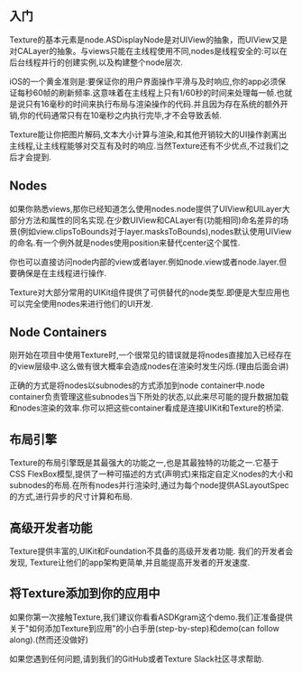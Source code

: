 ## 入门
Texture的基本元素是node.ASDisplayNode是对UIView的抽象，而UIView又是对CALayer的抽象。与views只能在主线程使用不同,nodes是线程安全的:可以在后台线程并行的创建实例,以及构建整个node层次.

iOS的一个黄金准则是:要保证你的用户界面操作平滑与及时响应,你的app必须保证每秒60帧的刷新频率.这意味着在主线程上只有1/60秒的时间来处理每一帧.也就是说只有16毫秒的时间来执行布局与渲染操作的代码.并且因为存在系统的额外开销,你的代码通常只有在10毫秒之内执行完毕,才不会导致丢帧.

Texture能让你把图片解码,文本大小计算与渲染,和其他开销较大的UI操作剥离出主线程,让主线程能够对交互有及时的响应.当然Texture还有不少优点,不过我们之后才会提到.

## Nodes
如果你熟悉views,那你已经知道怎么使用nodes.node提供了UIView和UILayer大部分方法和属性的同名实现.在少数UIView和CALayer有(功能相同)命名差异的场景(例如view.clipsToBounds对于layer.masksToBounds),nodes默认使用UIView的命名.有一个例外就是nodes使用position来替代center这个属性.

你也可以直接访问node内部的view或者layer.例如node.view或者node.layer.但要确保是在主线程进行操作.

Texture对大部分常用的UIKit组件提供了可供替代的node类型.即便是大型应用也可以完全使用nodes来进行他们的UI开发.

## Node Containers

刚开始在项目中使用Texture时,一个很常见的错误就是将nodes直接加入已经存在的view层级中.这么做有很大概率会造成nodes在渲染时发生闪烁.(理由后面会讲)

正确的方式是将nodes以subnodes的方式添加到node container中.node container负责管理这些subnodes当下所处的状态,以此来尽可能的提升数据加载和nodes渲染的效率.你可以把这些container看成是连接UIKit和Texture的桥梁.

## 布局引擎

Texture的布局引擎既是其最强大的功能之一,也是其最独特的功能之一.它基于CSS FlexBox模型,提供了一种可描述的方式(声明式)来指定自定义nodes的大小和subnodes的布局.在所有nodes并行渲染时,通过为每个node提供ASLayoutSpec的方式,进行异步的尺寸计算和布局.

## 高级开发者功能
Texture提供丰富的,UIKit和Foundation不具备的高级开发者功能.
我们的开发者会发现, Texture让他们的app架构更简单,并且能提高开发者的开发速度.

## 将Texture添加到你的应用中 
如果你第一次接触Texture,我们建议你看看ASDKgram这个demo.我们正准备提供关于"如何添加Texture到应用"的小白手册(step-by-step)和demo(can follow along).(然而还没做好)

如果您遇到任何问题,请到我们的GitHub或者Texture Slack社区寻求帮助.
